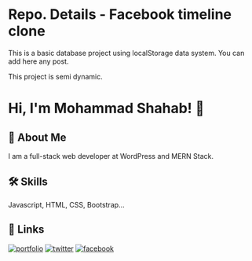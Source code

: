# Repo. Details - Facebook timeline clone

This is a basic database project using localStorage data system.
You can add here any post.

This project is semi dynamic.


# Hi, I'm Mohammad Shahab! 👋


## 🚀 About Me
I am a full-stack web developer at WordPress and MERN Stack.


## 🛠 Skills
Javascript, HTML, CSS, Bootstrap...


## 🔗 Links


[![portfolio](https://img.shields.io/badge/my_portfolio-000?style=for-the-badge&logo=ko-fi&logoColor=white)](https://frshahab.me/)
[![twitter](https://img.shields.io/badge/twitter-1DA1F2?style=for-the-badge&logo=twitter&logoColor=white)](https://twitter.com/shb_services)
[![facebook](https://img.shields.io/badge/Facebook-1877F2?style=for-the-badge&logo=facebook&logoColor=white)](https://facebook.com/frshahab.me)

